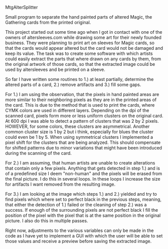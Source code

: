 MtgAlterSplitter 

Small program to separate the hand painted parts of altered Magic, the Gathering cards from the printed original.

This project started out some time ago when I got in contact with one of the owners of altersleeves.com while drawing
 some art for their newly founded business. They were planning to print art on sleeves for Magic cards, so that the 
 cards would appear altered but the card would not be damaged and keep its value. The task was to create some software
  with which artists could easily extract the parts that where drawn on any cards by them, from the original artwork 
  of those cards, so that the extracted image could be used by altersleeves and be printed on a sleeve.
  
 So far I have written some routines to 1.) at least partially, determine the altered parts of a card, 2.) remove artifacts 
 and 3.) fill some gaps.
 
 For 1.) I am using the observation, that the pixels in hand painted areas are more similar to their neighboring pixels 
 as they are in the printed areas of the card. This is due to the method that is used to print the cards, where CYMK 
 colors are used in different layers. Depending on the dpi of the scanned card, pixels form more or less uniform clusters 
 on the original card. At 600 dpi I was able to detect a pattern of clusters that was 2 by 2 pixels. HOWEVER, for some 
 colors, these clusters are asymmetrical. Another common cluster size is 1 by 2 but i think, especially for blues the 
 cluster could even be 1 by 5. When using symmetrical clusters I implemented a pixel shift for the clusters that are 
 being analyzed. This should compensate for shifted patterns due to minor variations that might have been introduced 
 during the scanning of the card.
 
 For 2.) I am assuming, that human artists are unable to create alterations that contain only a few pixels. Anything that 
 gets detected in step 1.) and is of a predefined size I deem "non-human" and the pixels will be erased from the final 
 picture. I do this in several loops. In these loops I increase the size for artifacts I want removed from the resulting 
 image.
 
 For 3.) I am looking at the image which steps 1.) and 2.) yielded and try to find pixels which where set to perfect black 
 in the previous steps, meaning, that either the detection of 1.) failed or the cleaning of step 2.) was a success. If enough 
 of the surrounding pixels are not perfect black I fill the position of the pixel with the pixel that is at the same position 
 in the original picture. I also do this in multiple passes.
 
 Right now, adjustments to the various variables can only be made in the code as I have yet to implement a GUI with which the 
 user will be able to set those values and receive a preview before saving the extracted image.